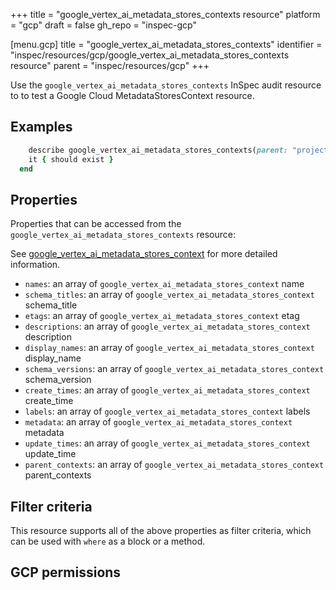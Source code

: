 +++
title = "google_vertex_ai_metadata_stores_contexts resource"
platform = "gcp"
draft = false
gh_repo = "inspec-gcp"

[menu.gcp]
title = "google_vertex_ai_metadata_stores_contexts"
identifier = "inspec/resources/gcp/google_vertex_ai_metadata_stores_contexts resource"
parent = "inspec/resources/gcp"
+++

Use the `google_vertex_ai_metadata_stores_contexts` InSpec audit resource to to test a Google Cloud MetadataStoresContext resource.

## Examples

```ruby
    describe google_vertex_ai_metadata_stores_contexts(parent: "projects/#{gcp_project_id}/locations/#{metadata_stores_context['region']}/metadataStores/#{metadata_stores_context['metadataStore']}", region: ' value_region') do
    it { should exist }
  end
```

## Properties

Properties that can be accessed from the `google_vertex_ai_metadata_stores_contexts` resource:

See [google_vertex_ai_metadata_stores_context](google_vertex_ai_metadata_stores_context) for more detailed information.

  * `names`: an array of `google_vertex_ai_metadata_stores_context` name
  * `schema_titles`: an array of `google_vertex_ai_metadata_stores_context` schema_title
  * `etags`: an array of `google_vertex_ai_metadata_stores_context` etag
  * `descriptions`: an array of `google_vertex_ai_metadata_stores_context` description
  * `display_names`: an array of `google_vertex_ai_metadata_stores_context` display_name
  * `schema_versions`: an array of `google_vertex_ai_metadata_stores_context` schema_version
  * `create_times`: an array of `google_vertex_ai_metadata_stores_context` create_time
  * `labels`: an array of `google_vertex_ai_metadata_stores_context` labels
  * `metadata`: an array of `google_vertex_ai_metadata_stores_context` metadata
  * `update_times`: an array of `google_vertex_ai_metadata_stores_context` update_time
  * `parent_contexts`: an array of `google_vertex_ai_metadata_stores_context` parent_contexts

## Filter criteria

This resource supports all of the above properties as filter criteria, which can be used
with `where` as a block or a method.

## GCP permissions
